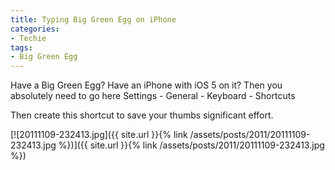 ```yaml
---
title: Typing Big Green Egg on iPhone
categories:
- Techie
tags:
- Big Green Egg
---
```


Have a Big Green Egg? Have an iPhone with iOS 5 on it? Then you absolutely need to go here
Settings - General - Keyboard - Shortcuts

Then create this shortcut to save your thumbs significant effort.

[![20111109-232413.jpg]({{ site.url }}{% link /assets/posts/2011/20111109-232413.jpg %})]({{ site.url }}{% link /assets/posts/2011/20111109-232413.jpg %})

